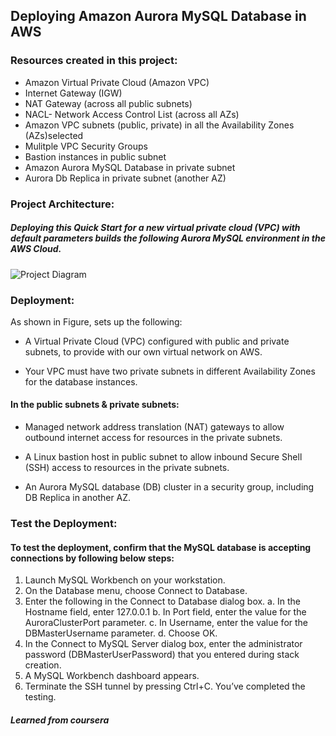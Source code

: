 ## Deploying Amazon Aurora MySQL Database in AWS

### Resources created in this project:
- Amazon Virtual Private Cloud (Amazon VPC)
- Internet Gateway (IGW)
- NAT Gateway (across all public subnets)
- NACL- Network Access Control List (across all AZs)
- Amazon VPC subnets (public, private) in all the Availability Zones (AZs)selected
- Mulitple VPC Security Groups
- Bastion instances in public subnet
- Amazon Aurora MySQL Database in private subnet 
- Aurora Db Replica in private subnet (another AZ)


### Project Architecture:
##### Deploying this Quick Start for a new virtual private cloud (VPC) with default parameters builds the following Aurora MySQL environment in the AWS Cloud.

![Project Diagram](https://github.com/ahsan598/aws-aurora/blob/main/amazon-aurora-db-in-aws.svg)


### Deployment:
As shown in Figure, sets up the following:

- A Virtual Private Cloud (VPC) configured with public and private subnets, to provide with our own virtual network on AWS.

- Your VPC must have two private subnets in different Availability Zones for the database instances.

#### In the public subnets & private subnets:

- Managed network address translation (NAT) gateways to allow outbound internet access for resources in the private subnets.

- A Linux bastion host in public subnet to allow inbound Secure Shell (SSH) access to resources in the private subnets.

- An Aurora MySQL database (DB) cluster in a security group, including DB Replica in another AZ.




### Test the Deployment:

#### To test the deployment, confirm that the MySQL database is accepting connections by following below steps:

1. Launch MySQL Workbench on your workstation.
2. On the Database menu, choose Connect to Database.
3. Enter the following in the Connect to Database dialog box.
    a. In the Hostname field, enter 127.0.0.1
    b. In Port field, enter the value for the AuroraClusterPort parameter.
    c. In Username, enter the value for the DBMasterUsername parameter.
    d. Choose OK.
4. In the Connect to MySQL Server dialog box, enter the administrator password (DBMasterUserPassword) that you entered during stack creation.
5. A MySQL Workbench dashboard appears.
6. Terminate the SSH tunnel by pressing Ctrl+C. You’ve completed the testing.







##### Learned from coursera